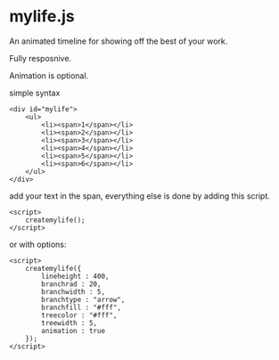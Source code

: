 # mylife.js

An animated timeline for showing off the best of your work.

Fully resposnive.

Animation is optional.

simple syntax
```
<div id="mylife">
	<ul>
		<li><span>1</span></li>
		<li><span>2</span></li>
		<li><span>3</span></li>
		<li><span>4</span></li>
		<li><span>5</span></li>
		<li><span>6</span></li>
	</ul>
</div>
```
add your text in the span, everything else is done by adding this script.
```
<script>
	createmylife();
</script>
```
or with options:
```
<script>
	createmylife({
		lineheight : 400,
		branchrad : 20,
		branchwidth : 5,
		branchtype : "arrow",
		branchfill : "#fff",
		treecolor : "#fff",
		treewidth : 5,
		animation : true
	});
</script>
```